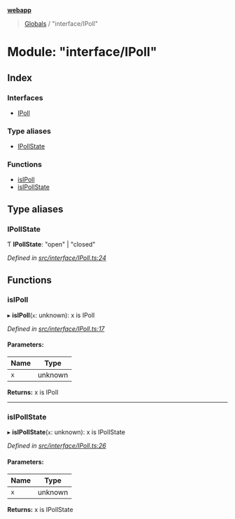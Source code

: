 **[webapp](../README.md)**

> [Globals](../globals.md) / "interface/IPoll"

# Module: "interface/IPoll"

## Index

### Interfaces

* [IPoll](../interfaces/_interface_ipoll_.ipoll.md)

### Type aliases

* [IPollState](_interface_ipoll_.md#ipollstate)

### Functions

* [isIPoll](_interface_ipoll_.md#isipoll)
* [isIPollState](_interface_ipoll_.md#isipollstate)

## Type aliases

### IPollState

Ƭ  **IPollState**: \"open\" \| \"closed\"

*Defined in [src/interface/IPoll.ts:24](https://github.com/BESTUPC/voting-web-app/blob/443129a/src/interface/IPoll.ts#L24)*

## Functions

### isIPoll

▸ **isIPoll**(`x`: unknown): x is IPoll

*Defined in [src/interface/IPoll.ts:17](https://github.com/BESTUPC/voting-web-app/blob/443129a/src/interface/IPoll.ts#L17)*

#### Parameters:

Name | Type |
------ | ------ |
`x` | unknown |

**Returns:** x is IPoll

___

### isIPollState

▸ **isIPollState**(`x`: unknown): x is IPollState

*Defined in [src/interface/IPoll.ts:26](https://github.com/BESTUPC/voting-web-app/blob/443129a/src/interface/IPoll.ts#L26)*

#### Parameters:

Name | Type |
------ | ------ |
`x` | unknown |

**Returns:** x is IPollState
